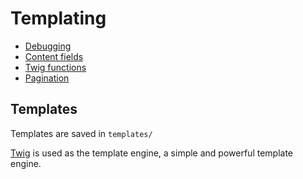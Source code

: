 # Templating

* [Debugging](debugging.md)
* [Content fields](content-fields.md) 
* [Twig functions](twig-functions.md)
* [Pagination](pagination.md)

## Templates

Templates are saved in `templates/`

[Twig](https://twig.symfony.com/) is used as the template engine, a simple and powerful template engine.



